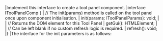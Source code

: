 <framework-specific-section frameworks="javascript">
|Implement this interface to create a tool panel component.
</framework-specific-section>

<framework-specific-section frameworks="javascript">
<snippet transform={false} language="ts">
|interface IToolPanelComp {
|    // The init(params) method is called on the tool panel once upon component initialisation.
|    init(params: IToolPanelParams): void;
|
|    // Returns the DOM element for this Tool Panel
|    getGui(): HTMLElement;
|
|    // Can be left blank if no custom refresh logic is required.
|    refresh(): void;
|}
</snippet>
</framework-specific-section>

<framework-specific-section frameworks="javascript">
|The interface for the init parameters is as follows:
</framework-specific-section>



